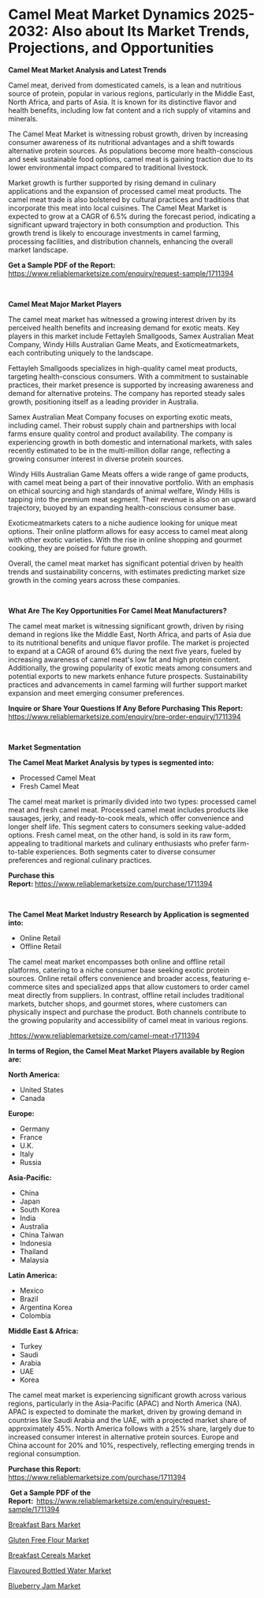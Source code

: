 <p><h1>Camel Meat Market Dynamics 2025-2032: Also about Its Market Trends, Projections, and Opportunities</h1></p><p><strong>Camel Meat Market Analysis and Latest Trends</strong></p>
<p><p>Camel meat, derived from domesticated camels, is a lean and nutritious source of protein, popular in various regions, particularly in the Middle East, North Africa, and parts of Asia. It is known for its distinctive flavor and health benefits, including low fat content and a rich supply of vitamins and minerals. </p><p>The Camel Meat Market is witnessing robust growth, driven by increasing consumer awareness of its nutritional advantages and a shift towards alternative protein sources. As populations become more health-conscious and seek sustainable food options, camel meat is gaining traction due to its lower environmental impact compared to traditional livestock. </p><p>Market growth is further supported by rising demand in culinary applications and the expansion of processed camel meat products. The camel meat trade is also bolstered by cultural practices and traditions that incorporate this meat into local cuisines. The Camel Meat Market is expected to grow at a CAGR of 6.5% during the forecast period, indicating a significant upward trajectory in both consumption and production. This growth trend is likely to encourage investments in camel farming, processing facilities, and distribution channels, enhancing the overall market landscape.</p></p>
<p><strong>Get a Sample PDF of the Report:&nbsp;</strong> <a href="https://www.reliablemarketsize.com/enquiry/request-sample/1711394?utm_campaign=1833&utm_medium=2&utm_source=Github&utm_content=ia&utm_term=07042025&utm_id=camel-meat">https://www.reliablemarketsize.com/enquiry/request-sample/1711394</a></p>
<p>&nbsp;</p>
<p><strong>Camel Meat Major Market Players</strong></p>
<p><p>The camel meat market has witnessed a growing interest driven by its perceived health benefits and increasing demand for exotic meats. Key players in this market include Fettayleh Smallgoods, Samex Australian Meat Company, Windy Hills Australian Game Meats, and Exoticmeatmarkets, each contributing uniquely to the landscape.</p><p>Fettayleh Smallgoods specializes in high-quality camel meat products, targeting health-conscious consumers. With a commitment to sustainable practices, their market presence is supported by increasing awareness and demand for alternative proteins. The company has reported steady sales growth, positioning itself as a leading provider in Australia.</p><p>Samex Australian Meat Company focuses on exporting exotic meats, including camel. Their robust supply chain and partnerships with local farms ensure quality control and product availability. The company is experiencing growth in both domestic and international markets, with sales recently estimated to be in the multi-million dollar range, reflecting a growing consumer interest in diverse protein sources.</p><p>Windy Hills Australian Game Meats offers a wide range of game products, with camel meat being a part of their innovative portfolio. With an emphasis on ethical sourcing and high standards of animal welfare, Windy Hills is tapping into the premium meat segment. Their revenue is also on an upward trajectory, buoyed by an expanding health-conscious consumer base.</p><p>Exoticmeatmarkets caters to a niche audience looking for unique meat options. Their online platform allows for easy access to camel meat along with other exotic varieties. With the rise in online shopping and gourmet cooking, they are poised for future growth.</p><p>Overall, the camel meat market has significant potential driven by health trends and sustainability concerns, with estimates predicting market size growth in the coming years across these companies.</p></p>
<p>&nbsp;</p>
<p><strong>What Are The Key Opportunities For Camel Meat Manufacturers?</strong></p>
<p><p>The camel meat market is witnessing significant growth, driven by rising demand in regions like the Middle East, North Africa, and parts of Asia due to its nutritional benefits and unique flavor profile. The market is projected to expand at a CAGR of around 6% during the next five years, fueled by increasing awareness of camel meat's low fat and high protein content. Additionally, the growing popularity of exotic meats among consumers and potential exports to new markets enhance future prospects. Sustainability practices and advancements in camel farming will further support market expansion and meet emerging consumer preferences.</p></p>
<p><strong>Inquire or Share Your Questions If Any Before Purchasing This Report:</strong> <a href="https://www.reliablemarketsize.com/enquiry/pre-order-enquiry/1711394?utm_campaign=1833&utm_medium=2&utm_source=Github&utm_content=ia&utm_term=07042025&utm_id=camel-meat">https://www.reliablemarketsize.com/enquiry/pre-order-enquiry/1711394</a></p>
<p>&nbsp;</p>
<p><strong>Market Segmentation</strong></p>
<p><strong>The Camel Meat Market Analysis by types is segmented into:</strong></p>
<p><ul><li>Processed Camel Meat</li><li>Fresh Camel Meat</li></ul></p>
<p><p>The camel meat market is primarily divided into two types: processed camel meat and fresh camel meat. Processed camel meat includes products like sausages, jerky, and ready-to-cook meals, which offer convenience and longer shelf life. This segment caters to consumers seeking value-added options. Fresh camel meat, on the other hand, is sold in its raw form, appealing to traditional markets and culinary enthusiasts who prefer farm-to-table experiences. Both segments cater to diverse consumer preferences and regional culinary practices.</p></p>
<p><strong>Purchase this Report:&nbsp;</strong><a href="https://www.reliablemarketsize.com/purchase/1711394?utm_campaign=1833&utm_medium=2&utm_source=Github&utm_content=ia&utm_term=07042025&utm_id=camel-meat">https://www.reliablemarketsize.com/purchase/1711394</a></p>
<p>&nbsp;</p>
<p><strong>The Camel Meat Market Industry Research by Application is segmented into:</strong></p>
<p><ul><li>Online Retail</li><li>Offline Retail</li></ul></p>
<p><p>The camel meat market encompasses both online and offline retail platforms, catering to a niche consumer base seeking exotic protein sources. Online retail offers convenience and broader access, featuring e-commerce sites and specialized apps that allow customers to order camel meat directly from suppliers. In contrast, offline retail includes traditional markets, butcher shops, and gourmet stores, where customers can physically inspect and purchase the product. Both channels contribute to the growing popularity and accessibility of camel meat in various regions.</p></p>
<p><a href="https://www.reliablemarketsize.com/camel-meat-r1711394?utm_campaign=1833&utm_medium=2&utm_source=Github&utm_content=ia&utm_term=07042025&utm_id=camel-meat">&nbsp;https://www.reliablemarketsize.com/camel-meat-r1711394</a></p>
<p><strong>In terms of Region, the Camel Meat Market Players available by Region are:</strong></p>
<p>
    <p> <strong> North America: </strong>
        <ul>
            <li>United States</li>
            <li>Canada</li>
        </ul>
        </p> 
    <p> <strong> Europe: </strong>
        <ul>
            <li>Germany</li>
            <li>France</li>
            <li>U.K.</li>
            <li>Italy</li>
            <li>Russia</li>
        </ul>
        </p> 
    <p> <strong> Asia-Pacific: </strong>
        <ul>
            <li>China</li>
            <li>Japan</li>
            <li>South Korea</li>
            <li>India</li>
            <li>Australia</li>
            <li>China Taiwan</li>
            <li>Indonesia</li>
            <li>Thailand</li>
            <li>Malaysia</li>
        </ul>
        </p> 
    <p> <strong> Latin America: </strong>
        <ul>
            <li>Mexico</li>
            <li>Brazil</li>
            <li>Argentina Korea</li>
            <li>Colombia</li>
        </ul>
        </p> 
    <p> <strong> Middle East & Africa: </strong>
        <ul>
            <li>Turkey</li>
            <li>Saudi</li>
            <li>Arabia</li>
            <li>UAE</li>
            <li>Korea</li>
        </ul>
    </p>
    </p>
<p><p>The camel meat market is experiencing significant growth across various regions, particularly in the Asia-Pacific (APAC) and North America (NA). APAC is expected to dominate the market, driven by growing demand in countries like Saudi Arabia and the UAE, with a projected market share of approximately 45%. North America follows with a 25% share, largely due to increased consumer interest in alternative protein sources. Europe and China account for 20% and 10%, respectively, reflecting emerging trends in regional consumption.</p></p>
<p><strong>Purchase this Report: </strong><a href="https://www.reliablemarketsize.com/purchase/1711394?utm_campaign=1833&utm_medium=2&utm_source=Github&utm_content=ia&utm_term=07042025&utm_id=camel-meat">https://www.reliablemarketsize.com/purchase/1711394</a></p>
<p>&nbsp;<strong>Get a Sample PDF of the Report:&nbsp;&nbsp;</strong><a href="https://www.reliablemarketsize.com/enquiry/request-sample/1711394?utm_campaign=1833&utm_medium=2&utm_source=Github&utm_content=ia&utm_term=07042025&utm_id=camel-meat">https://www.reliablemarketsize.com/enquiry/request-sample/1711394</a></p>
<p><strong></strong></p>
<p><p><a href="https://github.com/nsmifidget3/Market-Research-Report-List-1/blob/main/breakfast-bars-market.md?utm_campaign=1833&utm_medium=2&utm_source=Github&utm_content=ia&utm_term=07042025&utm_id=camel-meat">Breakfast Bars Market</a></p><p><a href="https://github.com/fabrehugessf/Market-Research-Report-List-1/blob/main/gluten-free-flour-market.md?utm_campaign=1833&utm_medium=2&utm_source=Github&utm_content=ia&utm_term=07042025&utm_id=camel-meat">Gluten Free Flour Market</a></p><p><a href="https://github.com/orlinvisonju/Market-Research-Report-List-1/blob/main/breakfast-cereals-market.md?utm_campaign=1833&utm_medium=2&utm_source=Github&utm_content=ia&utm_term=07042025&utm_id=camel-meat">Breakfast Cereals Market</a></p><p><a href="https://github.com/bozzoquishmd/Market-Research-Report-List-1/blob/main/flavoured-bottled-water-market.md?utm_campaign=1833&utm_medium=2&utm_source=Github&utm_content=ia&utm_term=07042025&utm_id=camel-meat">Flavoured Bottled Water Market</a></p><p><a href="https://github.com/wiltsdeenyuw/Market-Research-Report-List-1/blob/main/blueberry-jam-market.md?utm_campaign=1833&utm_medium=2&utm_source=Github&utm_content=ia&utm_term=07042025&utm_id=camel-meat">Blueberry Jam Market</a></p></p>